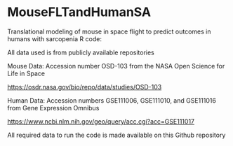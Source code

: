 # MouseFLTandHumanSA

Translational modeling of mouse in space flight to predict outcomes in humans with sarcopenia R code:

All data used is from publicly available repositories

Mouse Data: Accession number OSD-103 from the NASA Open Science for Life in Space

https://osdr.nasa.gov/bio/repo/data/studies/OSD-103

Human Data: Accession numbers GSE111006, GSE111010, and GSE111016 from Gene Expression Omnibus

https://www.ncbi.nlm.nih.gov/geo/query/acc.cgi?acc=GSE111017

All required data to run the code is made available on this Github repository
